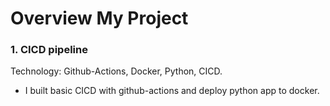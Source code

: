 # Overview My Project
### 1. CICD pipeline
Technology: Github-Actions, Docker, Python, CICD.
- I built basic CICD with github-actions and deploy python app to docker.